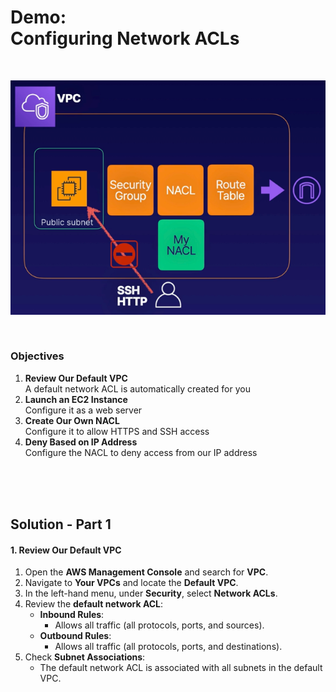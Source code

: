 # Demo:<br>Configuring Network ACLs

<br>

![](../img/demo/7.2.NetworkACLs.png)

<br>

### Objectives
1. **Review Our Default VPC**<br>A default network ACL is automatically created for you
2. **Launch an EC2 Instance**<br>Configure it as a web server
3. **Create Our Own NACL**<br>Configure it to allow HTTPS and SSH access
4. **Deny Based on IP Address**<br>Configure the NACL to deny access from our IP address

<br><br><br>

## Solution - Part 1
#### 1. **Review Our Default VPC**
   1. Open the **AWS Management Console** and search for **VPC**.
   2. Navigate to **Your VPCs** and locate the **Default VPC**.
   3. In the left-hand menu, under **Security**, select **Network ACLs**.
   4. Review the **default network ACL**:
      - **Inbound Rules**:
        - Allows all traffic (all protocols, ports, and sources).
      - **Outbound Rules**:
        - Allows all traffic (all protocols, ports, and destinations).
   5. Check **Subnet Associations**:
      - The default network ACL is associated with all subnets in the default VPC.

<br>